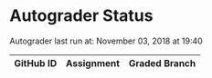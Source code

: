 # Autograder Status
Autograder last run at: November 03, 2018 at 19:40

| GitHub ID | Assignment | Graded Branch |
|-----------|------------|---------------|
